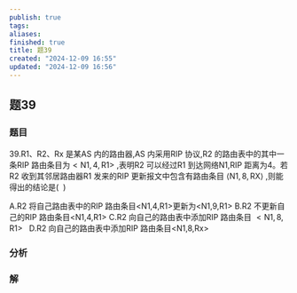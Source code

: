 ```yaml
---
publish: true
tags: 
aliases: 
finished: true
title: 题39
created: "2024-12-09 16:55"
updated: "2024-12-09 16:56"
---
```

## 题39
### 题目
39.R1、R2、Rx 是某AS 内的路由器,AS 内采用RIP 协议,R2 的路由表中的其中一条RIP 路由条目为$<\mathrm{N1},4,\mathrm{R1}>$ ,表明R2 可以经过R1 到达网络N1,RIP 距离为4。若R2 收到其邻居路由器R1 发来的RIP 更新报文中包含有路由条目 $\langle\mathrm{N1},\mathrm{8},\mathrm{RX}\rangle$ ,则能得出的结论是(  )  

A.R2 将自己路由表中的RIP 路由条目<N1,4,R1>更新为<N1,9,R1>
B.R2 不更新自己的RIP 路由条目<N1,4,R1>
C.R2 向自己的路由表中添加RIP 路由条目 $<\mathrm{N}1,8,\mathrm{R}1>$  
D.R2 向自己的路由表中添加RIP 路由条目<N1,8,Rx>  

### 分析

### 解